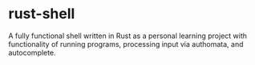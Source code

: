 # rust-shell
A fully functional shell written in Rust as a personal learning project with functionality of running programs, processing input via authomata, and autocomplete.
